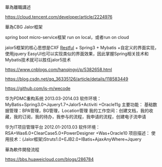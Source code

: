 華為離職講述

https://cloud.tencent.com/developer/article/2224976



華為CBG Jalor框架

spring boot micro-service框架   run on local，或者run on cloud

jalor5框架的核心思想是CXF [Restful](https://so.csdn.net/so/search?q=Restful&spm=1001.2101.3001.7020) + Spring3 + Mybatis +自定义的界面实现，使用jquery EasyUI也可以实现类似的界面效果，因此掌握Spring相关技术和Mybatis技术就可以胜任jalor5技术



https://www.cnblogs.com/hanqingyi/p/5382658.html

https://blog.csdn.net/qq_36335126/article/details/118583449

https://github.com/is-m/wecode



华为PDMC重构系统 2013.03-2014.03
软件环境： MyBatis+Spring3.0+Jquery1.7+Jalor5+Activiti +Oracle11g
主要功能： 基础数据管理：BPA管理，BG管理，Location管理 我的工作空间：创建文档，我的收藏，我的订阅，我的待办，我参与的流程，我申请的流程，创建电子流申请



华为IT项目管理平台 2012.01-2013.03
软件环境： RSA+Was6.0+ClearCase5.0+PowerDesigner +Was+Oracle10
项目描述： 使用技术：(Jalor框架)Struts1.0+EJB2.0+IBatis+AjaxAnyWhere+Jquery

華為軟件開發流程

https://bbs.huaweicloud.com/blogs/286784